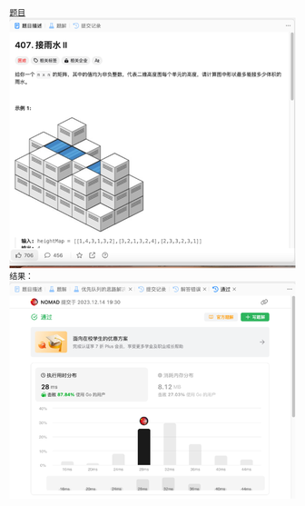 [题目](https://leetcode.cn/problems/trapping-rain-water-ii/description/)
![pic](img.png)
结果：
![pic](result.png)